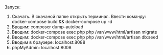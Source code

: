 Запуск:

1. Скачать. В скачаной папке открыть терминал. Ввести команду: docker-compose build && docker-compose up -d
2. Вводим: composer dump-autoload
3. Вводим: docker-compose exec php php /var/www/html/artisan migrate
4. Вводим: docker-compose exec php php /var/www/html/artisan db:seed
5. Вводим в браузере: localhost:8088
6. phpMyAdmin: localhost:8008 
